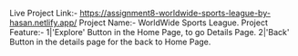   Live Project Link:- 
https://assignment8-worldwide-sports-league-by-hasan.netlify.app/
  Project Name:-
WorldWide Sports League.
  Project Feature:- 
1|'Explore' Button in the Home Page, to go Details Page.
2|'Back' Button in the details page for the back to Home Page.
